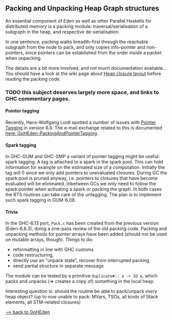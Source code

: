 ## Packing and Unpacking Heap Graph structures


An essential component of Eden as well as other Parallel Haskells for distributed memory is a packing module: traversal/serialisation of a subgraph in the heap, and respective de-serialisation.


In one sentence, packing walks breadth-first through the reachable subgraph from the node to pack, and only copies info-pointer and non-pointers, since pointers can be established from the order inside a packet when unpacking.


The details are a bit more involved, and not much documentation available... 
You should have a look at the wiki page about [Heap closure layout](commentary/rts/storage/heap-objects) before reading the packing code.

### TODO this subject deserves largely more space, and links to GHC commentary pages.

#### Pointer tagging


Recently, Hans-Wolfgang Loidl spotted a number of issues with [Pointer Tagging](commentary/rts/haskell-execution/pointer-tagging) in version 6.8.
The e-mail exchange related to this is documented [here: GpHEden-PackingAndPointerTagging](gph-eden/packing-and-pointer-tagging).

#### Spark tagging


In GHC-GUM and GHC-SMP a variant of pointer tagging might be useful: spark tagging.
A tag is attached to a spark in the spark pool. This can hold information for example
on the estimated size of a computation. Initially the tag will 0 since we only add pointers
to unevaluated closures. During GC the spark pool is pruned anyway, i.e. pointers to closures
that have become evaluated will be eliminated. Inbetween GCs we only need to follow the spark
pointer when activating a spark or packing the graph. In both cases the RTS routines can 
take care of the untagging.
The plan is to implement such spark tagging in GUM-6.08.

#### Trivia


In the GHC-6.13 port, `Pack.c` has been created from the previous version (Eden-6.8.3), doing a one-pass review of the old packing code. Packing and unpacking methods for pointer arrays have been added (should not be used on mutable arrays, though). 
Things to do:

- reformatting in line with GHC customs
- code restructuring,
- directly use an "unpack state", recover from interrupted packing 
- send partial structure in separate message


The module can be tested by a primitive `duplicate#:: a -> IO a`, which  packs and unpacks (=\> creates a copy of) something in the local heap.


Interesting question is: should the routine be able to pack/unpack _every_ heap object? 
(up to now unable to pack: MVars,  TSOs, all kinds of Stack elements, all STM-related closures)

[--\> back to GpHEden](gph-eden)